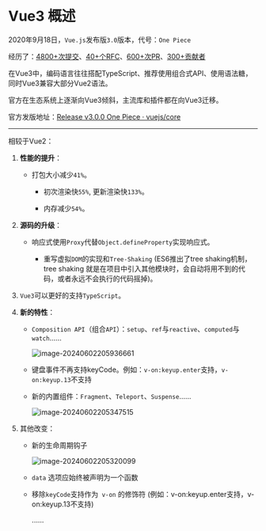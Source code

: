 # Vue3 概述

2020年9月18日，`Vue.js`发布版`3.0`版本，代号：`One Piece`

经历了：[4800+次提交](https://github.com/vuejs/core/commits/main)、[40+个RFC](https://github.com/vuejs/rfcs/tree/master/active-rfcs)、[600+次PR](https://github.com/vuejs/vue-next/pulls?q=is%3Apr+is%3Amerged+-author%3Aapp%2Fdependabot-preview+)、[300+贡献者](https://github.com/vuejs/core/graphs/contributors)

在Vue3中，编码语言往往搭配TypeScript、推荐使用组合式API、使用语法糖，同时Vue3兼容大部分Vue2语法。

官方在生态系统上逐渐向Vue3倾斜，主流库和插件都在向Vue3迁移。

官方发版地址：[Release v3.0.0 One Piece · vuejs/core](https://github.com/vuejs/core/releases/tag/v3.0.0)

****

相较于Vue2：

1. **性能的提升**：

   - 打包大小减少`41%`。
   
   
      - 初次渲染快`55%`, 更新渲染快`133%`。
   
   
      - 内存减少`54%`。
   
2. **源码的升级**：

   - 响应式使用`Proxy`代替`Object.defineProperty`实现响应式。
   
   
      - 重写虚拟`DOM`的实现和`Tree-Shaking` (ES6推出了tree shaking机制，tree shaking 就是在项目中引入其他模块时，会自动将用不到的代码，或者永远不会执行的代码摇掉)。
   
3. `Vue3`可以更好的支持`TypeScript`。

4. **新的特性**：

   - `Composition API`（组合`API`）：`setup`、`ref`与`reactive`、`computed`与`watch`......

     ![image-20240602205936661](https://cdn.jsdelivr.net/gh/letengzz/tc2/img202406022059285.png)

   - 键盘事件不再支持keyCode。例如：`v-on:keyup.enter`支持，`v-on:keyup.13`不支持

   - 新的内置组件：`Fragment`、`Teleport`、`Suspense`......

     ![image-20240602205347515](https://cdn.jsdelivr.net/gh/letengzz/tc2/img202406022053537.png)

5. 其他改变：

   - 新的生命周期钩子

     ![image-20240602205320099](https://cdn.jsdelivr.net/gh/letengzz/tc2/img202406022053400.png)

   - `data` 选项应始终被声明为一个函数

   - 移除`keyCode`支持作为` v-on` 的修饰符 (例如：v-on:keyup.enter支持，v-on:keyup.13不支持)
   
     ......



